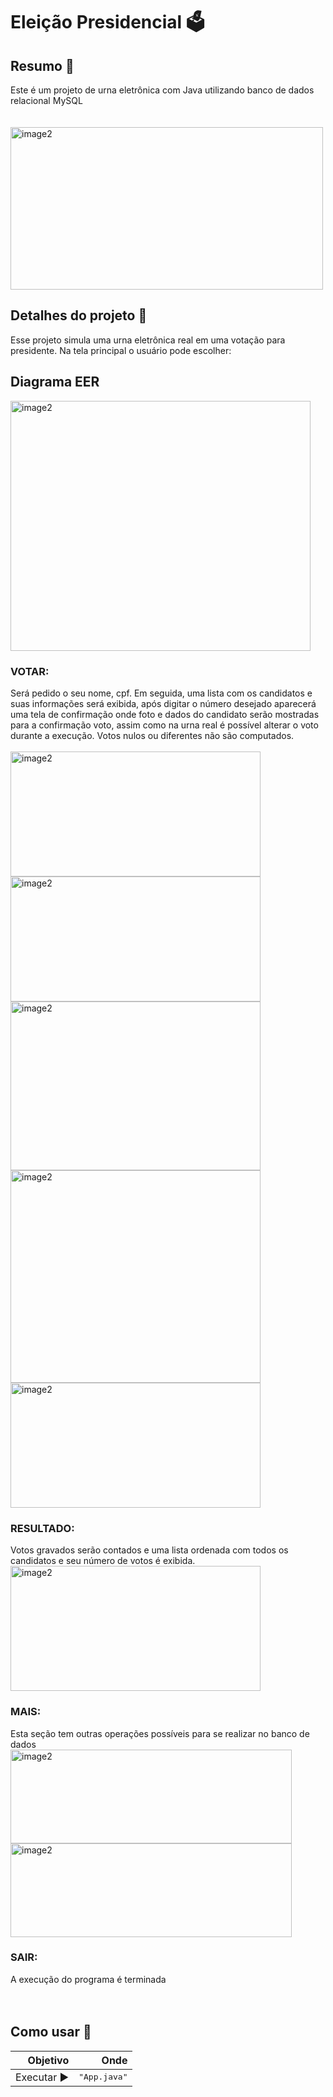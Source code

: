 <h1>Eleição Presidencial 🗳️</h1>

<h2>Resumo 🗿</h2>
Este é um projeto de urna eletrônica com Java utilizando 
banco de dados relacional MySQL<br><br><br>
<img align="center" alt="image2" height="260" width="500" src="https://cdn.discordapp.com/attachments/785634513966333953/1057457686859489290/Screenshot_1.png"><br>

<h2>Detalhes do projeto 💭️ </h2>
Esse projeto simula uma urna eletrônica real em uma votação para presidente. Na tela principal 
o usuário pode escolher:

<h2>Diagrama EER</h2>
<img align="center" alt="image2" height="400" width="480" src="https://cdn.discordapp.com/attachments/785634513966333953/1057441543486701698/diagrama.png">
<br>
<h3>VOTAR:</h3> 
Será pedido o seu nome, cpf. Em seguida, uma lista com os candidatos e suas informações
será exibida, após digitar o número desejado aparecerá uma tela de confirmação onde foto e dados do candidato serão
mostradas para a confirmação voto, assim como na urna real é possível alterar o voto durante a execução. 
Votos nulos ou diferentes não são computados.<br><br>
<img align="center" alt="image2" height="200" width="400" src="https://cdn.discordapp.com/attachments/785634513966333953/1050190809577836655/Screenshot_5.png">
<img align="center" alt="image2" height="200" width="400" src="https://cdn.discordapp.com/attachments/785634513966333953/1057458466672885790/Screenshot_9.png">
<img align="center" alt="image2" height="270" width="400" src="https://cdn.discordapp.com/attachments/785634513966333953/1057457687543164949/Screenshot_3.png">
<img align="center" alt="image2" height="340" width="400" src="https://cdn.discordapp.com/attachments/785634513966333953/1057457687878717510/Screenshot_4.png">
<img align="center" alt="image2" height="200" width="400" src="https://cdn.discordapp.com/attachments/785634513966333953/1057457688184893460/Screenshot_5.png">


<h3>RESULTADO:</h3>
Votos gravados serão contados e uma lista ordenada com todos os candidatos
e seu número de votos é exibida.<br>
<img align="center" alt="image2" height="200" width="400" src="https://cdn.discordapp.com/attachments/785634513966333953/1057457688524627978/Screenshot_6.png">

<h3>MAIS:</h3> 
Esta seção tem outras operações possíveis para se realizar no banco de dados<br>
<img align="center" alt="image2" height="150" width="450" src="https://cdn.discordapp.com/attachments/785634513966333953/1057457688868565073/Screenshot_7.png">
<img align="center" alt="image2" height="150" width="450" src="https://cdn.discordapp.com/attachments/785634513966333953/1057457689195716628/Screenshot_8.png">

<h3>SAIR:</h3>
A execução do programa é terminada<br> 
<br><br>


<h2>Como usar 🤔</h2>

|  **Objetivo** |                                            **Onde** |
|--------------:|----------------------------------------------------:|
|   Executar ▶️ |                               <kbd>"App.java"</kbd> |

<br><br>